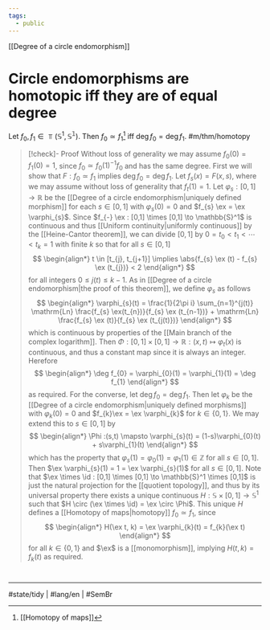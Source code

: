 ```yaml
---
tags:
  - public
---
```

[[Degree of a circle endomorphism]]
# Circle endomorphisms are homotopic iff they are of equal degree

Let $f_{0}, f_{1} \in \Top(\mathbb{S}^1, \mathbb{S^1})$.
Then $f_{0} \simeq f_{1}$[^h] iff $\deg f_{0} = \deg f_{1}$. #m/thm/homotopy 

> [!check]- Proof
> Without loss of generality we may assume $f_{0}(0) = f_{1}(0) = 1$,
> since $f_{0} \simeq f_{0}(1)^{-1}f_{0}$ and has the same degree.
> First we will show that $F : f_{0} \simeq f_{1}$ implies $\deg f_{0} = \deg f_{1}$.
> Let $f_{s}(x) = F(x,s)$,
> where we may assume without loss of generality that $f_{t}(1) = 1$.
> Let $\varphi_{s} : [0,1] \to \mathbb{R}$ be the [[Degree of a circle endomorphism|uniquely defined morphism]] for each $s \in [0,1]$ with $\varphi_{s}(0) = 0$ and $f_{s} \ex = \ex \varphi_{s}$.
> Since $f_{-} \ex : [0,1] \times [0,1] \to \mathbb{S}^1$ is continuous and thus [[Uniform continuity|uniformly continuous]] by the [[Heine-Cantor theorem]],
> we can divide $[0,1]$ by $0 = t_{0} < t_{1} < \cdots < t_{k} = 1$ with finite $k$ so that for all $s \in [0,1]$
> $$
> \begin{align*}
> t \in [t_{j}, t_{j+1}] \implies \abs{f_{s} \ex (t) - f_{s} \ex (t_{j})} < 2
> \end{align*}
> $$
> for all integers $0 \leq j(t) \leq k - 1$.
> As in [[Degree of a circle endomorphism|the proof of this theorem]],
> we define $\varphi_{s}$ as follows
> $$
> \begin{align*}
> \varphi_{s}(t) = \frac{1}{2\pi i} \sum_{n=1}^{j(t)} \mathrm{Ln} \frac{f_{s} \ex(t_{n})}{f_{s} \ex (t_{n-1})} + \mathrm{Ln} \frac{f_{s} \ex (t)}{f_{s} \ex (t_{j(t)})}
> \end{align*}
> $$
> which is continuous by properties of the [[Main branch of the complex logarithm]].
> Then $\Phi : [0,1] \times [0,1] \to \mathbb{R} : (x,t) \mapsto \varphi_{t}(x)$ is continuous,
> and thus a constant map since it is always an integer.
> Herefore
> $$
> \begin{align*}
> \deg f_{0} = \varphi_{0}(1) = \varphi_{1}(1) = \deg f_{1}
> \end{align*}
> $$
> as required.
> For the converse, let $\deg f_{0}=\deg f_{1}$.
> Then let $\varphi_{k}$ be the [[Degree of a circle endomorphism|uniquely defined morphisms]] with $\varphi_{k}(0) =0$ and $f_{k}\ex = \ex \varphi_{k}$ for $k \in \{ 0,1 \}$.
> We may extend this to $s \in [0,1]$ by
> $$
> \begin{align*}
> \Phi :(s,t) \mapsto \varphi_{s}(t) = (1-s)\varphi_{0}(t) + s\varphi_{1}(t)
> \end{align*}
> $$
> which has the property that $\varphi_{s}(1) = \varphi_{0}(1) = \varphi_{1}(1) \in \mathbb{Z}$ for all $s \in [0,1]$.
> Then $\ex \varphi_{s}(1) = 1 = \ex \varphi_{s}(1)$ for all $s \in [0,1]$.
> Note that $\ex \times \id : [0,1] \times [0,1] \to \mathbb{S}^1 \times [0,1]$ is just the natural projection for the [[quotient topology]],
> and thus by its universal property there exists a unique continuous $H : \mathbb{S} \times [0,1] \to \mathbb{S}^1$ such that $H \circ (\ex \times \id) = \ex \circ \Phi$.
> This unique $H$ defines a [[Homotopy of maps|homotopy]] $f_{0} \simeq f_{1}$, since
> $$
> \begin{align*}
> H(\ex t, k) = \ex \varphi_{k}(t) = f_{k}(\ex t)
> \end{align*}
> $$
> for all $k \in \{ 0,1 \}$ and $\ex$ is a [[monomorphism]], implying $H(t, k) = f_{k}(t)$ as required.
> <span class="QED"/>

[^h]: [[Homotopy of maps]]

#
---
#state/tidy | #lang/en | #SemBr
